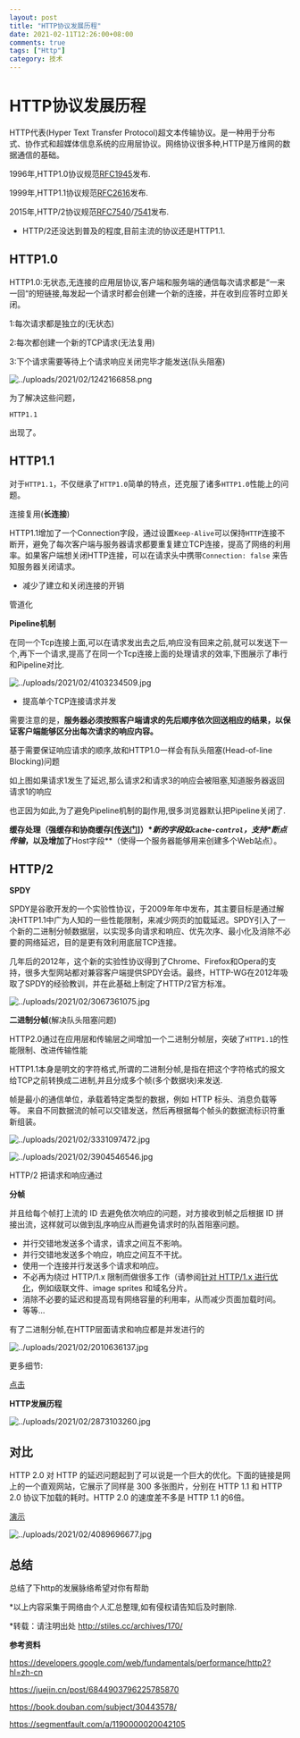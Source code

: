 ```yaml
---
layout: post
title: "HTTP协议发展历程"
date: 2021-02-11T12:26:00+08:00
comments: true
tags: ["Http"]
category: 技术
---
```


# HTTP协议发展历程

HTTP代表(Hyper Text Transfer Protocol)超文本传输协议。是一种用于分布式、协作式和超媒体信息系统的应用层协议。网络协议很多种,HTTP是万维网的数据通信的基础。

1996年,HTTP1.0协议规范[RFC1945](http://www.ietf.org/rfc/rfc1945.txt)发布.

1999年,HTTP1.1协议规范[RFC2616](http://www.ietf.org/rfc/rfc2616.txt)发布.

2015年,HTTP/2协议规范[RFC7540](http://www.ietf.org/rfc/rfc7540.txt)/[7541](http://www.ietf.org/rfc/rfc7541.txt)发布.

- HTTP/2还没达到普及的程度,目前主流的协议还是HTTP1.1.

## **HTTP1.0**

HTTP1.0:无状态,无连接的应用层协议,客户端和服务端的通信每次请求都是“一来一回“的短链接,每发起一个请求时都会创建一个新的连接，并在收到应答时立即关闭。

1:每次请求都是独立的(无状态)

2:每次都创建一个新的TCP请求(无法复用)

3:下个请求需要等待上个请求响应关闭完毕才能发送(队头阻塞)

![../uploads/2021/02/1242166858.png](../uploads/2021/02/1242166858.png)

为了解决这些问题，

```
HTTP1.1
```

出现了。

## **HTTP1.1**

对于`HTTP1.1`，不仅继承了`HTTP1.0`简单的特点，还克服了诸多`HTTP1.0`性能上的问题。

连接复用(**长连接**)

HTTP1.1增加了一个Connection字段，通过设置`Keep-Alive`可以保持`HTTP`连接不断开，避免了每次客户端与服务器请求都要重复建立TCP连接，提高了网络的利用率。如果客户端想关闭HTTP连接，可以在请求头中携带`Connection: false` 来告知服务器关闭请求。

- 减少了建立和关闭连接的开销

管道化

**Pipeline机制**

在同一个Tcp连接上面,可以在请求发出去之后,响应没有回来之前,就可以发送下一个,再下一个请求,提高了在同一个Tcp连接上面的处理请求的效率,下图展示了串行和Pipeline对比.

![../uploads/2021/02/4103234509.jpg](../uploads/2021/02/4103234509.jpg)

- 提高单个TCP连接请求并发

需要注意的是，**服务器必须按照客户端请求的先后顺序依次回送相应的结果，以保证客户端能够区分出每次请求的响应内容。**

基于需要保证响应请求的顺序,故和HTTP1.0一样会有队头阻塞(Head-of-line Blocking)问题

如上图如果请求1发生了延迟,那么请求2和请求3的响应会被阻塞,知道服务器返回请求1的响应

也正因为如此,为了避免Pipeline机制的副作用,很多浏览器默认把Pipeline关闭了.

**缓存处理（强缓存和协商缓存[[传送门](http://www.yangzicong.com/article/12)]）\**新的字段如`cache-control`，支持\**断点传输**，以及增加了**Host字段**（使得一个服务器能够用来创建多个Web站点）。

## **HTTP/2**

**SPDY**

SPDY是谷歌开发的一个实验性协议，于2009年年中发布，其主要目标是通过解决HTTP1.1中广为人知的一些性能限制，来减少网页的加载延迟。SPDY引入了一个新的二进制分帧数据层，以实现多向请求和响应、优先次序、最小化及消除不必要的网络延迟，目的是更有效利用底层TCP连接。

几年后的2012年，这个新的实验性协议得到了Chrome、Firefox和Opera的支持，很多大型网站都对兼容客户端提供SPDY会话。最终，HTTP-WG在2012年吸取了SPDY的经验教训，并在此基础上制定了HTTP/2官方标准。

![../uploads/2021/02/3067361075.jpg](../uploads/2021/02/3067361075.jpg)

**二进制分帧**(解决队头阻塞问题)

HTTP2.0通过在应用层和传输层之间增加一个二进制分帧层，突破了`HTTP1.1`的性能限制、改进传输性能

HTTP1.1本身是明文的字符格式,所谓的二进制分帧,是指在把这个字符格式的报文给TCP之前转换成二进制,并且分成多个帧(多个数据块)来发送.

帧是最小的通信单位，承载着特定类型的数据，例如 HTTP 标头、消息负载等等。 来自不同数据流的帧可以交错发送，然后再根据每个帧头的数据流标识符重新组装。

![../uploads/2021/02/3331097472.jpg](../uploads/2021/02/3331097472.jpg)

![../uploads/2021/02/3904546546.jpg](../uploads/2021/02/3904546546.jpg)

HTTP/2 把请求和响应通过

**分帧**

并且给每个帧打上流的 ID 去避免依次响应的问题，对方接收到帧之后根据 ID 拼接出流，这样就可以做到乱序响应从而避免请求时的队首阻塞问题。

- 并行交错地发送多个请求，请求之间互不影响。
- 并行交错地发送多个响应，响应之间互不干扰。
- 使用一个连接并行发送多个请求和响应。
- 不必再为绕过 HTTP/1.x 限制而做很多工作（请参阅[针对 HTTP/1.x 进行优化](https://hpbn.co/optimizing-application-delivery/#optimizing-for-http1x)，例如级联文件、image sprites 和域名分片。
- 消除不必要的延迟和提高现有网络容量的利用率，从而减少页面加载时间。
- 等等...

有了二进制分帧,在HTTP层面请求和响应都是并发进行的

![../uploads/2021/02/2010636137.jpg](../uploads/2021/02/2010636137.jpg)

更多细节:

[点击](https://developers.google.com/web/fundamentals/performance/http2?hl=zh-cn)

**HTTP发展历程**

![../uploads/2021/02/2873103260.jpg](../uploads/2021/02/2873103260.jpg)

## **对比**

HTTP 2.0 对 HTTP 的延迟问题起到了可以说是一个巨大的优化。下面的链接是网上的一个直观网站，它展示了同样是 300 多张图片，分别在 HTTP 1.1 和 HTTP 2.0 协议下加载的耗时。HTTP 2.0 的速度差不多是 HTTP 1.1 的6倍。

[演示](https://http2.akamai.com/demo)

![../uploads/2021/02/4089696677.jpg](../uploads/2021/02/4089696677.jpg)

## **总结**

总结了下http的发展脉络希望对你有帮助

*以上内容采集于网络由个人汇总整理,如有侵权请告知后及时删除.

*转载：请注明出处 http://stiles.cc/archives/170/

**参考资料**

https://developers.google.com/web/fundamentals/performance/http2?hl=zh-cn

https://juejin.cn/post/6844903796225785870

https://book.douban.com/subject/30443578/

https://segmentfault.com/a/1190000020042105